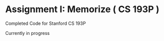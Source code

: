Assignment I: Memorize ( CS 193P )
====

Completed Code for Stanford CS 193P 

Currently in progress

